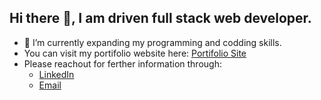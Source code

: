 ## Hi there 👋, I am driven full stack web developer.

- 🌱 I’m currently expanding my programming and codding skills.
- You can visit my portifolio website here: [Portifolio Site](https://portifolio-hassen.netlify.app/)
- Please reachout for ferther information through:
    - [LinkedIn](https://www.linkedin.com/in/hassen-abdela/)
    - [Email](hassenbest23@gmail.com)
  

<!--
**Hassen-Ahmed/Hassen-Ahmed** is a ✨ _special_ ✨ repository because its `README.md` (this file) appears on your GitHub profile.

Here are some ideas to get you started:

- 🔭 I’m currently working on ...
- 🌱 I’m currently learning ...
- 👯 I’m looking to collaborate on ...
- 🤔 I’m looking for help with ...
- 💬 Ask me about ...
- 📫 How to reach me: ...
- 😄 Pronouns: ...
- ⚡ Fun fact: ...
-->
